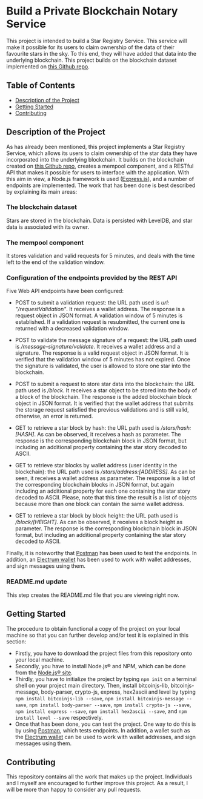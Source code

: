 # Build a Private Blockchain Notary Service

This project is intended to build a Star Registry Service. This service will make it possible for its users to claim ownership of the data of their favourite stars in the sky. To this end, they will have added that data into the underlying blockchain. This project builds on the blockchain dataset implemented on [this Github repo](https://github.com/EsteveM/RESTful-web-API-for-private-blockchain).

## Table of Contents

* [Description of the Project](#description-of-the-project)
* [Getting Started](#getting-started)
* [Contributing](#contributing)

## Description of the Project

As has already been mentioned, this project implements a Star Registry Service, which allows its users to claim ownership of the star data they have incorporated into the underlying blockchain. It builds on the blockchain created on [this Github repo](https://github.com/EsteveM/RESTful-web-API-for-private-blockchain), creates a mempool component, and a RESTful API that makes it possible for users to interface with the application. With this aim in view, a Node.js framework is used ([Express.js](https://expressjs.com/)), and a number of endpoints are implemented. The work that has been done is best described by explaining its main areas:

### The blockchain dataset

Stars are stored in the blockchain. Data is persisted with LevelDB, and star data is associated with its owner.

### The mempool component

It stores validation and valid requests for 5 minutes, and deals with the time left to the end of the validation window.

### Configuration of the endpoints provided by the REST API

Five Web API endpoints have been configured:

* POST to submit a validation request: the URL path used is *url: "/requestValidation"*. It receives a wallet address. The response is a request object in JSON format. A validation window of 5 minutes is established. If a validation request is resubmitted, the current one is returned with a decreased validation window.

* POST to validate the message signature of a request: the URL path used is */message-signature/validate*. It receives a wallet address and a signature. The response is a valid request object in JSON format. It is verified that the validation window of 5 minutes has not expired. Once the signature is validated, the user is allowed to store one star into the blockchain.

* POST to submit a request to store star data into the blockchain: the URL path used is */block*. It receives a star object to be stored into the body of a block of the blockchain. The response is the added blockchain block object in JSON format. It is verified that the wallet address that submits the storage request satisfied the previous validations and is still valid, otherwise, an error is returned.

* GET to retrieve a star block by hash: the URL path used is */stars/hash:[HASH]*. As can be observed, it receives a hash as parameter. The response is the corresponding blockchain block in JSON format, but including an additional property containing the star story decoded to ASCII.

* GET to retrieve star blocks by wallet address (user identity in the blockchain): the URL path used is */stars/address:[ADDRESS]*. As can be seen, it receives a wallet address as parameter. The response is a list of the corresponding blockchain blocks in JSON format, but again including an additional property for each one containing the star story decoded to ASCII. Please, note that this time the result is a list of objects because more than one block can contain the same wallet address.

* GET to retrieve a star block by block height: the URL path used is */block/[HEIGHT]*. As can be observed, it receives a block height as parameter. The response is the corresponding blockchain block in JSON format, but including an additional property containing the star story decoded to ASCII.

Finally, it is noteworthy that [Postman](https://www.getpostman.com/) has been used to test the endpoints. In addition, an [Electrum wallet](https://electrum.org/#home) has been used to work with wallet addresses, and sign messages using them.

### README.md update

This step creates the README.md file that you are viewing right now.

## Getting Started

The procedure to obtain functional a copy of the project on your local machine so that you can further develop and/or test it is explained in this section:

* Firstly, you have to download the project files from this repository onto your local machine.
* Secondly, you have to install Node.js® and NPM, which can be done from the [Node.js® site](https://nodejs.org/en/).
* Thirdly, you have to initialize the project by typing `npm init` on a terminal shell on your project main directory. Then, install bitcoinjs-lib, bitcoinjs-message, body-parser, crypto-js, express, hex2ascii and level by typing `npm install bitcoinjs-lib --save`, `npm install bitcoinjs-message --save`, `npm install body-parser --save`, `npm install crypto-js --save`, `npm install express --save`,  `npm install hex2ascii --save`, and `npm install level --save` respectively.
* Once that has been done, you can test the project. One way to do this is by using [Postman](https://www.getpostman.com/), which tests endpoints. In addition, a wallet such as the [Electrum wallet](https://electrum.org/#home) can be used to work with wallet addresses, and sign messages using them.

## Contributing

This repository contains all the work that makes up the project. Individuals and I myself are encouraged to further improve this project. As a result, I will be more than happy to consider any pull requests.


